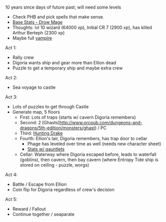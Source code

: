 10 years since days of future past; will need some levels
- Check PHB and pick spells that make sense.
- [Base Stats - Drow Mage](http://www.aidedd.org/dnd/monstres.php?vo=drow-mage)
- Thoughts:  lvl 10 wizard (64000 xp), Initial CR 7 (2900 xp), has killed Arthur Berteph (2300 xp)
- Maybe full [vampire](https://roll20.net/compendium/dnd5e/Vampire#content)

Act 1:
- Rally crew
- Digoria wants ship and gear more than Ellion dead
- Puzzle to get a temporary ship and maybe extra crew

Act 2:
- Sea voyage to castle

Act 3:
- Lots of puzzles to get through Castle
- Generate map, 5 floors
  - First: Lots of traps (starts w/ cavern Digoria remembers)
  - Second: 2 [Ghasts]http://www.orcpub.com/dungeons-and-dragons/5th-edition/monsters/ghast) / PC
  - Third: [Hunting Drake](https://lootthebody.files.wordpress.com/2015/09/hunting-drake.png?w=676)
  - Fourth: Ellion's lair, Digoria remembers, has trap door to cellar
    - Phage has leveled over time as well (needs new character sheet)
    - [Stats w/ gauntlets](https://lootthebody.files.wordpress.com/2015/10/vampire-hulk1.png)
  - Cellar:  Waterway where Digoria escaped before, leads to waterfall (goblins), then cavern, then bay cavern (where Entropy Tide ship is stored on ceiling - puzzle, worgs)

Act 4:
- Battle / Escape from Ellion
- Coin flip for Digoria regardless of crew's decision

Act 5:
- Reward / Fallout
- Continue together / seaparate
